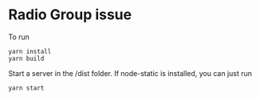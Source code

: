 # Radio Group issue
To run
```
yarn install
yarn build
```
Start a server in the /dist folder. If node-static is installed, you can just run
```
yarn start
```